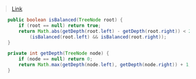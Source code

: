 > [Link](https://leetcode-cn.com/problems/ping-heng-er-cha-shu-lcof/)

```java
    public boolean isBalanced(TreeNode root) {
        if (root == null) return true;
        return Math.abs(getDepth(root.left) - getDepth(root.right)) < 2 &&
            (isBalanced(root.left) && isBalanced(root.right));
    }

    private int getDepth(TreeNode node) {
        if (node == null) return 0;
        return Math.max(getDepth(node.left), getDepth(node.right)) + 1;
    }
```